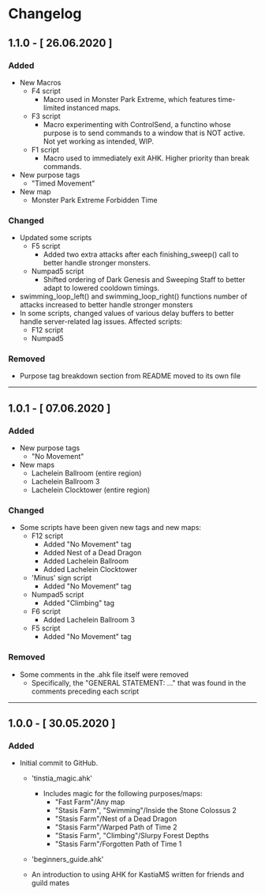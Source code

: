 # Changelog

## 1.1.0 - [ 26.06.2020 ]

### Added
- New Macros
  - F4 script
    - Macro used in Monster Park Extreme, which features time-limited instanced maps.
  - F3 script
    - Macro experimenting with ControlSend, a functino whose purpose is to send commands to a window that is NOT active. Not yet working as intended, WIP.
  - F1 script
    - Macro used to immediately exit AHK. Higher priority than break commands. 
- New purpose tags
  - "Timed Movement"
- New map
  - Monster Park Extreme Forbidden Time
  
 ### Changed
 - Updated some scripts
   - F5 script
     - Added two extra attacks after each finishing_sweep() call to better handle stronger monsters.
   - Numpad5 script
     - Shifted ordering of Dark Genesis and Sweeping Staff to better adapt to lowered cooldown timings.  
 - swimming_loop_left() and swimming_loop_right() functions number of attacks increased to better handle stronger monsters
 - In some scripts, changed values of various delay buffers to better handle server-related lag issues. Affected scripts:
   - F12 script
   - Numpad5 
   
 ### Removed
 - Purpose tag breakdown section from README moved to its own file
 
 ---

## 1.0.1 - [ 07.06.2020 ]
### Added 
- New purpose tags 
  - "No Movement" 
- New maps
  - Lachelein Ballroom (entire region)
  - Lachelein Ballroom 3
  - Lachelein Clocktower (entire region)

### Changed
- Some scripts have been given new tags and new maps:
  - F12 script
     - Added "No Movement" tag
     - Added Nest of a Dead Dragon
     - Added Lachelein Ballroom
     - Added Lachelein Clocktower
  - 'Minus' sign script
    - Added "No Movement" tag
  - Numpad5 script
    - Added "Climbing" tag
  - F6 script
    - Added Lachelein Ballroom 3
  - F5 script
    - Added "No Movement" tag
  
### Removed
- Some comments in the .ahk file itself were removed 
  - Specifically, the "GENERAL STATEMENT: ..." that was found in the comments preceding each script
  
---

## 1.0.0 - [ 30.05.2020 ]
### Added
- Initial commit to GitHub.
  - 'tinstia_magic.ahk' 
    - Includes magic for the following purposes/maps:
      - "Fast Farm"/Any map
      - "Stasis Farm", "Swimming"/Inside the Stone Colossus 2
      - "Stasis Farm"/Nest of a Dead Dragon
      - "Stasis Farm"/Warped Path of Time 2
      - "Stasis Farm", "Climbing"/Slurpy Forest Depths
      - "Stasis Farm"/Forgotten Path of Time 1
      
  - 'beginners_guide.ahk'
   - An introduction to using AHK for KastiaMS written for friends and guild mates

